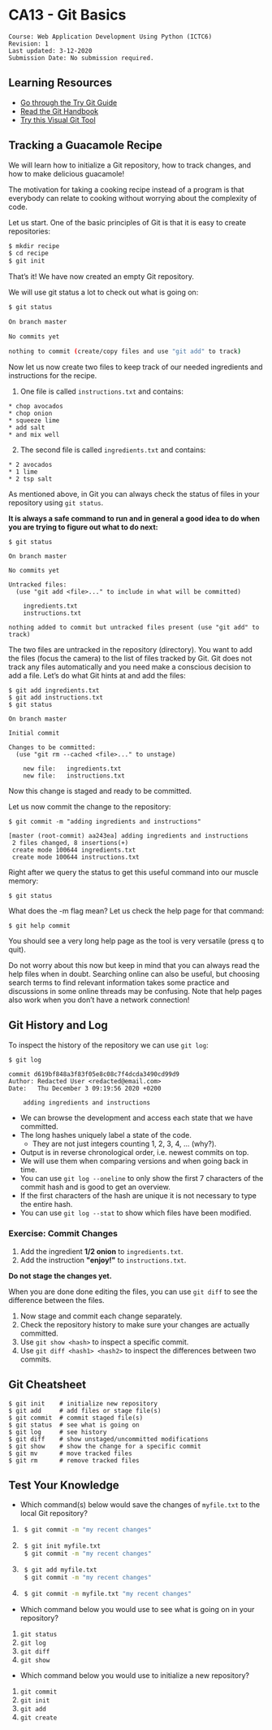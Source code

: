 # CA13 - Git Basics

	Course: Web Application Development Using Python (ICTC6)
	Revision: 1
	Last updated: 3-12-2020
	Submission Date: No submission required.

## Learning Resources

* [Go through the Try Git Guide](https://try.github.io/)
* [Read the Git Handbook](https://guides.github.com/introduction/git-handbook/)
* [Try this Visual Git Tool](https://git-school.github.io/visualizing-git/)

## Tracking a Guacamole Recipe

We will learn how to initialize a Git repository, how to track changes, and how to make delicious guacamole!

The motivation for taking a cooking recipe instead of a program is that everybody can relate to cooking without worrying about the complexity of code.

Let us start. One of the basic principles of Git is that it is easy to create repositories:

```sh
$ mkdir recipe
$ cd recipe
$ git init
```

That’s it! We have now created an empty Git repository.

We will use git status a lot to check out what is going on:

```sh
$ git status

On branch master

No commits yet

nothing to commit (create/copy files and use "git add" to track)
```

Now let us now create two files to keep track of our needed ingredients and instructions for the recipe.

1. One file is called `instructions.txt` and contains:

```
* chop avocados
* chop onion
* squeeze lime
* add salt
* and mix well
```

2. The second file is called `ingredients.txt` and contains:

```
* 2 avocados
* 1 lime
* 2 tsp salt
```

As mentioned above, in Git you can always check the status of files in your repository using `git status`.

**It is always a safe command to run and in general a good idea to do when you are trying to figure out what to do next:**

```
$ git status

On branch master

No commits yet

Untracked files:
  (use "git add <file>..." to include in what will be committed)

	ingredients.txt
	instructions.txt

nothing added to commit but untracked files present (use "git add" to track)
```
The two files are untracked in the repository (directory). You want to add the files (focus the camera) to the list of files tracked by Git. Git does not track any files automatically and you need make a conscious decision to add a file. Let’s do what Git hints at and add the files:

```
$ git add ingredients.txt
$ git add instructions.txt
$ git status

On branch master

Initial commit

Changes to be committed:
  (use "git rm --cached <file>..." to unstage)

	new file:   ingredients.txt
	new file:   instructions.txt
```

Now this change is staged and ready to be committed.

Let us now commit the change to the repository:

```
$ git commit -m "adding ingredients and instructions"

[master (root-commit) aa243ea] adding ingredients and instructions
 2 files changed, 8 insertions(+)
 create mode 100644 ingredients.txt
 create mode 100644 instructions.txt
```

Right after we query the status to get this useful command into our muscle memory:

```
$ git status
```

What does the -m flag mean? Let us check the help page for that command:

```
$ git help commit
```

You should see a very long help page as the tool is very versatile (press q to quit).

Do not worry about this now but keep in mind that you can always read the help files when in doubt. Searching online can also be useful, but choosing search terms to find relevant information takes some practice and discussions in some online threads may be confusing. Note that help pages also work when you don’t have a network connection!

## Git History and Log

To inspect the history of the repository we can use `git log`:

```
$ git log

commit d619bf848a3f83f05e8c08c7f4dcda3490cd99d9
Author: Redacted User <redacted@email.com>
Date:   Thu December 3 09:19:56 2020 +0200

    adding ingredients and instructions
```

* We can browse the development and access each state that we have committed.
* The long hashes uniquely label a state of the code.
  * They are not just integers counting 1, 2, 3, 4, … (why?).
* Output is in reverse chronological order, i.e. newest commits on top.
* We will use them when comparing versions and when going back in time.
* You can use `git log --oneline` to only show the first 7 characters of the commit hash and is good to get an overview.
* If the first characters of the hash are unique it is not necessary to type the entire hash.
* You can use `git log --stat` to show which files have been modified.

### Exercise: Commit Changes

1. Add the ingredient **1/2 onion** to `ingredients.txt`.
2. Add the instruction **"enjoy!"** to `instructions.txt`. 

**Do not stage the changes yet.**

When you are done done editing the files, you can use `git diff` to see the difference between the files.

1. Now stage and commit each change separately.
2. Check the repository history to make sure your changes are actually committed.
3. Use `git show <hash>` to inspect a specific commit.
4. Use `git diff <hash1> <hash2>` to inspect the differences between two commits.

## Git Cheatsheet

```
$ git init    # initialize new repository
$ git add     # add files or stage file(s)
$ git commit  # commit staged file(s)
$ git status  # see what is going on
$ git log     # see history
$ git diff    # show unstaged/uncommitted modifications
$ git show    # show the change for a specific commit
$ git mv      # move tracked files
$ git rm      # remove tracked files
```

## Test Your Knowledge

* Which command(s) below would save the changes of `myfile.txt` to the local Git repository?

1. ```sh
	$ git commit -m "my recent changes"
	```
2. ```sh
	$ git init myfile.txt
	$ git commit -m "my recent changes"
	```
3. ```sh
	$ git add myfile.txt
	$ git commit -m "my recent changes"
	```
4. ```sh
	$ git commit -m myfile.txt "my recent changes"
	```

* Which command below you would use to see what is going on in your repository?

1. `git status`
2. `git log`
3. `git diff`
4. `git show`

* Which command below you would use to initialize a new repository?

1. `git commit`
2. `git init`
3. `git add`
4. `git create`